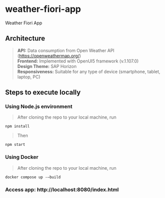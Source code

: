 # weather-fiori-app
Weather Fiori App

## Architecture
>**API:** Data consumption from Open Weather API (https://openweathermap.org/)  
**Frontend:** Implemented with OpenUI5 framework (v.1.107.0)  
**Design Theme:** SAP Horizon  
**Responsiveness:** Suitable for any type of device (smartphone, tablet, laptop, PC)

## Steps to execute locally
### Using Node.js environment
>After cloning the repo to your local machine, run
```
npm install
```
>Then
```
npm start
```
### Using Docker
>After cloning the repo to your local machine, run
```
docker compose up -–build
```
### Access app: http://localhost:8080/index.html
